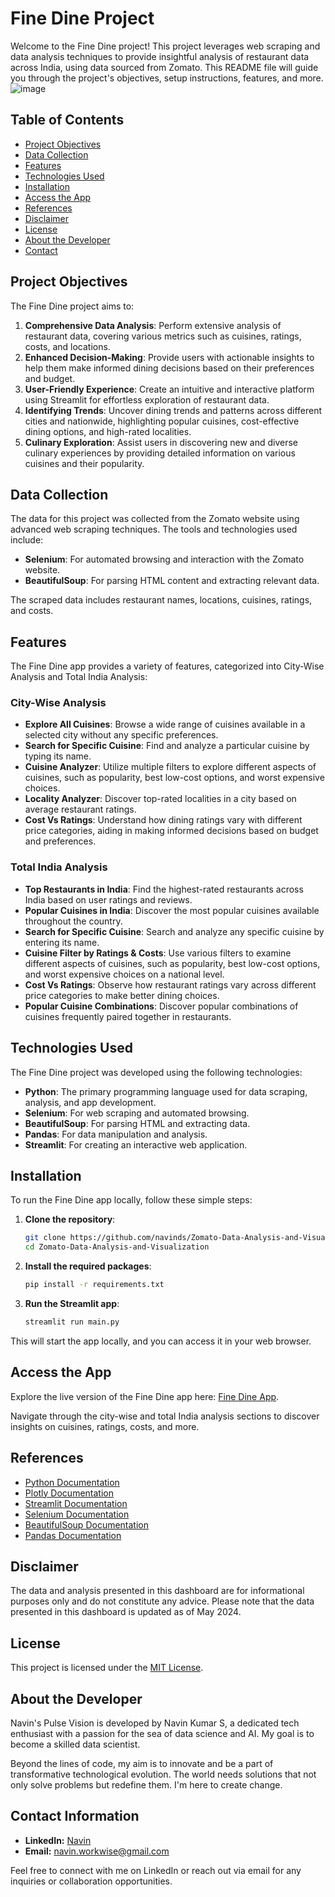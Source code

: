 # Fine Dine Project

Welcome to the Fine Dine project! This project leverages web scraping and data analysis techniques to provide insightful analysis of restaurant data across India, using data sourced from Zomato. This README file will guide you through the project's objectives, setup instructions, features, and more.
![image](https://github.com/navinds/Zomato-Data-Analysis-and-Visualization/assets/155221787/979dcafa-2b3f-4bd6-b172-b20f2994a19c)

## Table of Contents
- [Project Objectives](#project-objectives)
- [Data Collection](#data-collection)
- [Features](#features)
- [Technologies Used](#technologies-used)
- [Installation](#installation)
- [Access the App](#access-the-app)
- [References](#references)
- [Disclaimer](#disclaimer)
- [License](#license)
- [About the Developer](#about-the-developer)
- [Contact](#contact-information)

## Project Objectives

The Fine Dine project aims to:
1. **Comprehensive Data Analysis**: Perform extensive analysis of restaurant data, covering various metrics such as cuisines, ratings, costs, and locations.
2. **Enhanced Decision-Making**: Provide users with actionable insights to help them make informed dining decisions based on their preferences and budget.
3. **User-Friendly Experience**: Create an intuitive and interactive platform using Streamlit for effortless exploration of restaurant data.
4. **Identifying Trends**: Uncover dining trends and patterns across different cities and nationwide, highlighting popular cuisines, cost-effective dining options, and high-rated localities.
5. **Culinary Exploration**: Assist users in discovering new and diverse culinary experiences by providing detailed information on various cuisines and their popularity.

## Data Collection

The data for this project was collected from the Zomato website using advanced web scraping techniques. The tools and technologies used include:
- **Selenium**: For automated browsing and interaction with the Zomato website.
- **BeautifulSoup**: For parsing HTML content and extracting relevant data.

The scraped data includes restaurant names, locations, cuisines, ratings, and costs.

## Features

The Fine Dine app provides a variety of features, categorized into City-Wise Analysis and Total India Analysis:

### City-Wise Analysis
- **Explore All Cuisines**: Browse a wide range of cuisines available in a selected city without any specific preferences.
- **Search for Specific Cuisine**: Find and analyze a particular cuisine by typing its name.
- **Cuisine Analyzer**: Utilize multiple filters to explore different aspects of cuisines, such as popularity, best low-cost options, and worst expensive choices.
- **Locality Analyzer**: Discover top-rated localities in a city based on average restaurant ratings.
- **Cost Vs Ratings**: Understand how dining ratings vary with different price categories, aiding in making informed decisions based on budget and preferences.

### Total India Analysis
- **Top Restaurants in India**: Find the highest-rated restaurants across India based on user ratings and reviews.
- **Popular Cuisines in India**: Discover the most popular cuisines available throughout the country.
- **Search for Specific Cuisine**: Search and analyze any specific cuisine by entering its name.
- **Cuisine Filter by Ratings & Costs**: Use various filters to examine different aspects of cuisines, such as popularity, best low-cost options, and worst expensive choices on a national level.
- **Cost Vs Ratings**: Observe how restaurant ratings vary across different price categories to make better dining choices.
- **Popular Cuisine Combinations**: Discover popular combinations of cuisines frequently paired together in restaurants.

## Technologies Used

The Fine Dine project was developed using the following technologies:
- **Python**: The primary programming language used for data scraping, analysis, and app development.
- **Selenium**: For web scraping and automated browsing.
- **BeautifulSoup**: For parsing HTML and extracting data.
- **Pandas**: For data manipulation and analysis.
- **Streamlit**: For creating an interactive web application.

## Installation

To run the Fine Dine app locally, follow these simple steps:

1. **Clone the repository**:
   ```bash
   git clone https://github.com/navinds/Zomato-Data-Analysis-and-Visualization.git
   cd Zomato-Data-Analysis-and-Visualization
   ```

2. **Install the required packages**:
   ```bash
   pip install -r requirements.txt
   ```

3. **Run the Streamlit app**:
   ```bash
   streamlit run main.py
   ```

This will start the app locally, and you can access it in your web browser.

## Access the App

Explore the live version of the Fine Dine app here: [Fine Dine App](https://navinsfinedine.streamlit.app).

Navigate through the city-wise and total India analysis sections to discover insights on cuisines, ratings, costs, and more.

## References

- [Python Documentation](https://docs.python.org/)
- [Plotly Documentation](https://plotly.com/python/)
- [Streamlit Documentation](https://docs.streamlit.io/)
- [Selenium Documentation](https://www.selenium.dev/selenium/docs/api/py/api.html)
- [BeautifulSoup Documentation](https://www.crummy.com/software/BeautifulSoup/bs4/doc/)
- [Pandas Documentation](https://pandas.pydata.org/docs/)

  
## Disclaimer

The data and analysis presented in this dashboard are for informational purposes only and do not constitute any advice. Please note that the data presented in this dashboard is updated as of May 2024.


## License

This project is licensed under the [MIT License](https://opensource.org/licenses/MIT).


## About the Developer

Navin's Pulse Vision is developed by Navin Kumar S, a dedicated tech enthusiast with a passion for the sea of data science and AI. My goal is to become a skilled data scientist.

Beyond the lines of code, my aim is to innovate and be a part of transformative technological evolution. The world needs solutions that not only solve problems but redefine them. I'm here to create change.

## Contact Information

- **LinkedIn:** [Navin](https://www.linkedin.com/in/navinkumarsofficial/)
- **Email:** navin.workwise@gmail.com

Feel free to connect with me on LinkedIn or reach out via email for any inquiries or collaboration opportunities.
